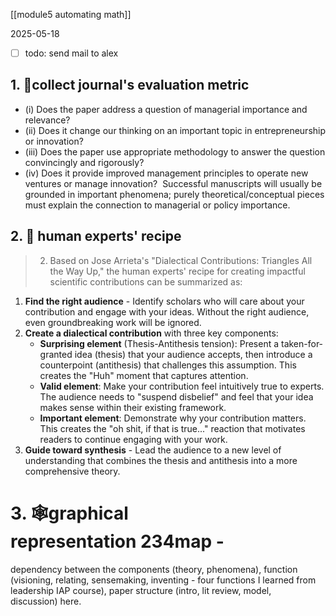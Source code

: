 [[module5 automating math]]


2025-05-18
- [ ] todo: send mail to alex
## **1. 📝collect journal's evaluation metric** 
- (i) Does the paper address a question of managerial importance and relevance? 
- (ii) Does it change our thinking on an important topic in entrepreneurship or innovation? 
- (iii) Does the paper use appropriate methodology to answer the question convincingly and rigorously?  
- (iv) Does it provide improved management principles to operate new ventures or manage innovation?  Successful manuscripts will usually be grounded in important phenomena; purely theoretical/conceptual pieces must explain the connection to managerial or policy importance. 
## 2. 🤜 human experts' recipe 
> 2. Based on Jose Arrieta's "Dialectical Contributions: Triangles All the Way Up," the human experts' recipe for creating impactful scientific contributions can be summarized as:

1. **Find the right audience** - Identify scholars who will care about your contribution and engage with your ideas. Without the right audience, even groundbreaking work will be ignored.
2. **Create a dialectical contribution** with three key components:
    - **Surprising element** (Thesis-Antithesis tension): Present a taken-for-granted idea (thesis) that your audience accepts, then introduce a counterpoint (antithesis) that challenges this assumption. This creates the "Huh" moment that captures attention.
    - **Valid element**: Make your contribution feel intuitively true to experts. The audience needs to "suspend disbelief" and feel that your idea makes sense within their existing framework.
    - **Important element**: Demonstrate why your contribution matters. This creates the "oh shit, if that is true..." reaction that motivates readers to continue engaging with your work.
3. **Guide toward synthesis** - Lead the audience to a new level of understanding that combines the thesis and antithesis into a more comprehensive theory.
# 3. 🕸️graphical representation 234map -
dependency between the components (theory, phenomena), function (visioning, relating, sensemaking, inventing - four functions I learned from leadership IAP course), paper structure (intro, lit review, model, discussion) here.
 
